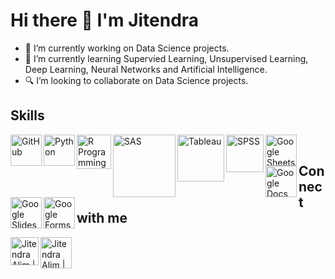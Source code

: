 # Hi there 👋 I'm Jitendra

- 🔭 I’m currently working on Data Science projects.
- 🌱 I’m currently learning Supervied Learning, Unsupervised Learning, Deep Learning, Neural Networks and Artificial Intelligence.
- 🔍 I’m looking to collaborate on Data Science projects.

## Skills
[<img align="left" alt="GitHub" width="50px" src="https://www.flaticon.com/svg/static/icons/svg/2111/2111432.svg" />][GitHub]
[<img align="left" alt="Python" width="50px" src="https://lh3.googleusercontent.com/proxy/VyjAVUTf14-fkA2woElntj2xlP7Bvcbwww8eKWGJGsS_n3Pc3vWVVjlyZeMP9I1sKowuVk6jNLUJgSKj_Is6qwDo00qheHj7eD-bzdrpQWjewkwCmXU" />][Python]
[<img align="left" alt="R Programming" width="55px" src="https://upload.wikimedia.org/wikipedia/commons/thumb/1/1b/R_logo.svg/1280px-R_logo.svg.png" />][R]
[<img align="left" alt="SAS" width="100px" src="https://cdn.freebiesupply.com/logos/large/2x/sas-6-logo-png-transparent.png" />][SAS]
[<img align="left" alt="Tableau" width="75px" src="https://img.pngio.com/tableau-software-logo-e1502871850906-archetype-consulting-tableau-software-png-400_232.png" />][Tableau]
[<img align="left" alt="SPSS" width="60px" src="https://logodix.com/logo/1598546.png" />][SPSS]
[<img align="left" alt="Google Sheets" width="50px" src="https://www.flaticon.com/svg/static/icons/svg/2991/2991114.svg" />][Google Sheets]
[<img align="left" alt="Google Docs" width="50px" src="https://www.flaticon.com/svg/static/icons/svg/2991/2991108.svg" />][Google Docs]
[<img align="left" alt="Google Slides" width="50px" src="https://www.flaticon.com/svg/static/icons/svg/2991/2991117.svg" />][Google Slides]
[<img align="left" alt="Google Forms" width="50px" src="https://www.flaticon.com/svg/static/icons/svg/2991/2991110.svg" />][Google Forms]

<br />

## Connect with me
[<img align="left" alt="Jitendra Alim | LinkedIn" width="45px" src="https://www.flaticon.com/svg/static/icons/svg/1409/1409945.svg" />][LinkedIn]
[<img aligh="left" alt="Jitendra Alim | Mail" width="50px" src="https://www.flaticon.com/svg/static/icons/svg/732/732200.svg" />][GMail]

[LinkedIn]: https://linkedin.com/in/jitendra-alim
[GMail]: mailto:jitendrabalim@gmail.com
[GitHub]: https://github.com/JitendraAlim
[Python]: https://www.python.org
[R]: https://cran.r-project.org
[SAS]: https://www.sas.com
[Tableau]: https://www.tableau.com
[SPSS]: https://www.ibm.com/in-en/analytics/spss-statistics-software
[Google Sheets]: https://www.google.com/sheets/about
[Google Docs]: https://www.google.com/docs/about
[Google Slides]: https://www.google.com/slides/about
[Google Forms]: https://www.google.com/forms/about
